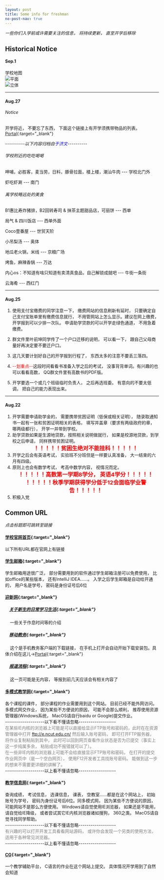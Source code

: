 ```yaml
---
layout: post
title: Some info for freshman
no-post-nav: true
---
```

*一些你们入学前或许需要关注的信息， 将持续更新， 直至开学后移除*

## Historical Notice
#### Sep.1
学校地图  
![平面](../../../assets/images/NCUT_2D_MAP.jpg)  
![立体](../../../assets/images/NCUT_3D_MAP.jpg)

---
#### Aug.27
###### Notice
开学将近， 不要忘了东西， 下面这个链接上有开学须携带物品的列表。  
[Portal](http://mp.weixin.qq.com/s?srcid=08271q1bHTKhaR4zub1xOVyx&scene=23&mid=2652887736&sn=f356299685dad01f186577e8a0fc95a9&idx=1&__biz=MzA5NzIwNDQzMQ%3D%3D&chksm=8b4f1b18bc38920eecb77225d5503dd9c1e26ee038b86ab97ac35c79c503c41ce9ee64276e15&mpshare=1#rd){:target="_blank"}  

*----------以下内容归档自<font color="blue">于济文</font>----------*
###### 学校附近的吃吃喝喝
<p>呷哺，必胜客，麦当劳，日料，豚骨拉面，楼上楼，潮汕牛肉 --- 学校北门外</p>
<p>虾吃虾涮 --- 南门</p>

###### 离学校略远处的美食
<p>B1惠比寿炸猪排，B2回转寿司 & 抹茶主题甜品店，可丽饼 --- 西单</p>
<p>局气 & 四川饭店 --- 西单外面</p>
<p>Coco壹番屋 --- 世贸天阶</p>
<p>小吊梨汤 --- 奥体</p>
<p>地瓜老火锅，米线 --- 京粮广场</p>
<p>烤鱼，麻辣香锅 --- 万达</p>
<p>内心os：不知道有啥只知道有卖清真食品，自己解锁成就吧 --- 牛街一条街</p>
<p>云海肴 --- 西红门</p>  

---
#### Aug.25
1. 使用支付宝缴费的同学注意一下， 缴费网站的信息刷新有延时， 只要确定自己支付宝账单里有缴费信息就行， 不用管网站上怎么显示。建议在网上缴费， 开学报到可以少排一次队。 申请助学贷款的可以开学走绿色通道， 不用急着缴费。
2. 群文件里叶前坤同学传了一个户口迁移的说明， 可以看一下， 跟自己父母商量好再决定要不要迁户口。
3. 这几天要计划好自己的开学报到行程了， 东西太多的注意不要丢三落四。
4. <p><font color="red">--划重点--</font>这段时间看看书准备入学之后的考试， 没事背背单词。有兴趣的也可以看看高数， QQ群文件里有高数书的PDF版。</p>

5. 开学要选一个或几个班级临时负责人， 之后再选班委。 有意向的不要太低调， 把自己的能力表现出来。  

---
#### Aug.22
1. 开学需要申请助学金的， 需要携带贫困证明（低保或相关证明）， 随录取通知书一起有一张和贫困证明相关的表格， 填写并盖章（要求有两级政府的章， 哪两级都行）， 开学一并带到学校。  
2. 助学贷款如果是生源地贷款，按照相关说明做就行， 如果是校源地贷款，到学校之后申请， 同样携带贫困证明。
**<center><font color="red" size="4">！！！！！贫困生绝对不能挂科！！！！！</font></center>**
3. 开学之后会有英语考试， 实验班不分班但是一样要认真准备， 大一结束的六月有四级。
4. 原则上也会有数学考试， 考高中数学内容， 视情况而定。
**<center><font color="red" size="4">！！！！！高数第一学期8学分， 英语4学分！！！！！</font></center>**
**<center><font color="red" size="4">！！！！！秋季学期获得学分低于12会面临学业警告！！！！！</font></center>**
5. 积极入党  


## Common URL
*点击标题即可跳转至链接*

#### [学校官网首页](http://www.ncut.edu.cn/){:target="_blank"}  
以下所有URL都在官网上有链接

#### [学生邮箱](http://mail.ncut.edu.cn/){:target="_blank"}  
学生邮箱用途很广泛， 部分需要用到的软件通过学生邮箱注册可以免费使用， 比如office的某些版本， 还有IntelliJ IDEA……。 入学之后学生邮箱是自动给开通的， 用户名是学号， 密码是身份证号后6位

#### [迎新网](http://welcome.ncut.edu.cn){:target="_blank"}  
##### &nbsp;&nbsp;&nbsp;&nbsp;[关于新生的日常学习生活](http://welcome.ncut.edu.cn/xuezaigongda/richangxuexi){:target="_blank"}
&nbsp;&nbsp;&nbsp;&nbsp;一些关于作息时间等的介绍

##### &nbsp;&nbsp;&nbsp;&nbsp;[移动教务](http://m.ncut.edu.cn/app?_blank){:target="_blank"}  
&nbsp;&nbsp;&nbsp;&nbsp;这个是手机教务客户端的下载链接， 在手机上打开会自动开始下载安装包。具体介绍在这儿->[Portal](http://welcome.ncut.edu.cn/xuezaigongda/jiaoxuefuwu){:target="_blank"}

##### &nbsp;&nbsp;&nbsp;&nbsp;[报道流程](http://welcome.ncut.edu.cn/baodaoxuzhi/baodaoliucheng){:target="_blank"}
&nbsp;&nbsp;&nbsp;&nbsp;这一页可能是无内容， 等报到前几天应该会有相关内容了

#### [多模式教学网](http://e.ncut.edu.cn/eclass){:target="_blank"}
各个课程的课件， 部分课程的作业需要用到这个网站。 目前已经不能外网访问。 多模式网交作业， 因为某些不方便说的原因， 可能不会那么顺利， 推荐使用资源管理器(Windows系统， MacOS请自行baidu or Google)提交作业。    
--------------------以下看不懂请忽略-------------------  
<font color="gray">在某些IE内核的浏览器上可能是可以直接给显示FTP账号和密码的，此时在在资源管理器中打开 <font color="green">ftp://e.ncut.edu.cn/</font> 然后输入账号密码， 即可打开FTP服务器， 将作业复制粘贴到其中， 此时可以回到网页查看作业状态是否为已提交（事实上这一步纯属多余， 粘贴成功不报错就可以了）。  
在一些非IE内核的浏览器上可能不会给直接显示FTP账号和密码， 在打开的提交作业网页中（是一个空白网页）， 使用F12开发者工具找账号密码。 能做到这一步的想来不需要更详细的讲解了。</font>  
--------------------以上看不懂请忽略-------------------

#### [教学信息网](http://jxxx.ncut.edu.cn){:target="_blank"}  
查询成绩， 考试信息， 选课信息， 课表， 空教室……都是在这个网站上， 初始账号为学号， 密码为身份证号后6位。同多模式网， 因为某些不方便说的原因， 可能网站不是那么方便使用。 Windows请自觉使用IE浏览器， 如果还是不能用， 请自觉给IE降级， 或者尝试其它IE内核浏览器诸如搜狗， 360之类。 MacOS请自觉寻找同学帮助。  
--------------------以下看不懂请忽略-------------------  
<font color="gray">有兴趣的可以打开开发工具看看网站源码， 或许你会发现一个另类的使用方法， 适用于各种常见浏览器。</font>  
--------------------以上看不懂请忽略-------------------

#### [CG](http://10.5.151.196/indexcs/simple.jsp){:target="_blank"}
一个教学辅助平台， C语言的作业在这个网站上提交。 具体情况开学用到了自然会知道  
